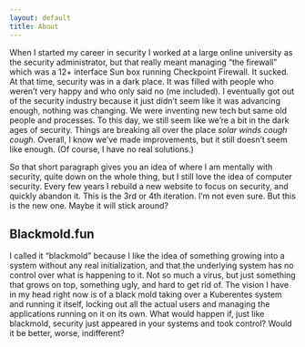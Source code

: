 ```yaml
---
layout: default
title: About
---
```


When I started my career in security I worked at a large online university as the security administrator, but that really meant managing “the firewall” which was a 12+ interface Sun box running Checkpoint Firewall. It sucked. At that time, security was in a dark place. It was filled with people who weren’t very happy and who only said no (me included). I eventually got out of the security industry because it just didn’t seem like it was advancing enough, nothing was changing. We were inventing new tech but same old people and processes. To this day, we still seem like we’re a bit in the dark ages of security. Things are breaking all over the place *solar winds cough cough*. Overall, I know we’ve made improvements, but it still doesn’t seem like enough. (Of course, I have no real solutions.)

So that short paragraph gives you an idea of where I am mentally with security, quite down on the whole thing, but I still love the idea of computer security. Every few years I rebuild a new website to focus on security, and quickly abandon it. This is the 3rd or 4th iteration. I’m not even sure. But this is the new one. Maybe it will stick around?

## Blackmold.fun

I called it “blackmold” because I like the idea of something growing into a system without any real initialization, and that the underlying system has no control over what is happening to it. Not so much a virus, but just something that grows on top, something ugly, and hard to get rid of. The vision I have in my head right now is of a black mold taking over a Kuberentes system and running it itself, locking out all the actual users and managing the applications running on it on its own. What would happen if, just like blackmold, security just appeared in your systems and took control? Would it be better, worse, indifferent?

